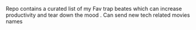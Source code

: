 Repo contains a curated list of my Fav trap beates which can increase productivity and tear down the mood .
Can send new tech related movies names 
